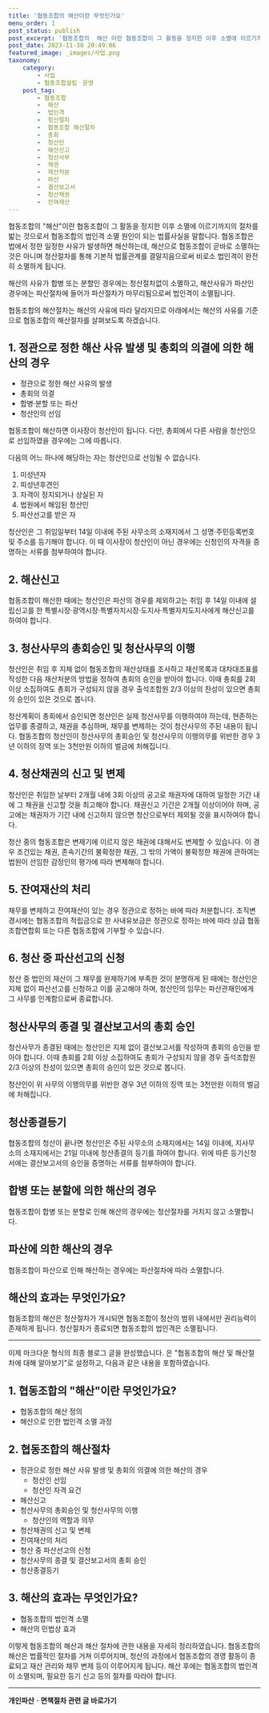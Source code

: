 ```yaml
---
title: '협동조합의 해산이란 무엇인가요'
menu_order: 1
post_status: publish
post_excerpt: '협동조합의  해산 이란 협동조합이 그 활동을 정지한 이후 소멸에 이르기까지의 절차를 밟는 것으로서 협동조합의 법인격 소멸 원인이 되는 법률사실을 말합니다. 협동조합은 법에서 정한 일정한 사유가 발생하면 해산하는데, 해산으로 협동조합이 곧바로 소멸하는 것은 아니며 청산절차를 통해 기본적 법률관계를 결말지음으로써 비로소 법인격이 완전히 소멸하게 됩니다.'
post_date: 2023-11-30 20:49:06
featured_image: _images/사업.png
taxonomy:
    category:
        - 사업
        - 협동조합설립ㆍ운영
    post_tag:
        - 협동조합
        -  해산
        -  법인격
        -  청산절차
        -  협동조합 해산절차
        -  총회
        -  청산인
        -  해산신고
        -  청산사무
        -  채권
        -  재산처분
        -  파산
        -  결산보고서
        -  청산채권
        -  잔여재산
---
```



협동조합의 "해산"이란 협동조합이 그 활동을 정지한 이후 소멸에 이르기까지의 절차를 밟는 것으로서 협동조합의 법인격 소멸 원인이 되는 법률사실을 말합니다. 협동조합은 법에서 정한 일정한 사유가 발생하면 해산하는데, 해산으로 협동조합이 곧바로 소멸하는 것은 아니며 청산절차를 통해 기본적 법률관계를 결말지음으로써 비로소 법인격이 완전히 소멸하게 됩니다.

해산의 사유가 합병 또는 분할인 경우에는 청산절차없이 소멸하고, 해산사유가 파산인 경우에는 파산절차에 들어가 파산절차가 마무리됨으로써 법인격이 소멸됩니다.

협동조합의 해산절차는 해산의 사유에 따라 달라지므로 아래에서는 해산의 사유를 기준으로 협동조합의 해산절차를 살펴보도록 하겠습니다.

## 1. 정관으로 정한 해산 사유 발생 및 총회의 의결에 의한 해산의 경우
- 정관으로 정한 해산 사유의 발생
- 총회의 의결
- 합병·분할 또는 파산
- 청산인의 선임

협동조합이 해산하면 이사장이 청산인이 됩니다. 다만, 총회에서 다른 사람을 청산인으로 선임하였을 경우에는 그에 따릅니다.

다음의 어느 하나에 해당하는 자는 청산인으로 선임될 수 없습니다.
1. 미성년자
2. 피성년후견인
3. 자격이 정지되거나 상실된 자
4. 법원에서 해임된 청산인
5. 파산선고를 받은 자

청산인은 그 취임일부터 14일 이내에 주된 사무소의 소재지에서 그 성명·주민등록번호 및 주소를 등기해야 합니다. 이 때 이사장이 청산인이 아닌 경우에는 신청인의 자격을 증명하는 서류를 첨부하여야 합니다.

## 2. 해산신고
협동조합이 해산한 때에는 청산인은 파산의 경우를 제외하고는 취임 후 14일 이내에 설립신고를 한 특별시장·광역시장·특별자치시장·도지사·특별자치도지사에게 해산신고를 하여야 합니다.

## 3. 청산사무의 총회승인 및 청산사무의 이행
청산인은 취임 후 지체 없이 협동조합의 재산상태를 조사하고 재산목록과 대차대조표를 작성한 다음 재산처분의 방법을 정하여 총회의 승인을 받아야 합니다. 이때 총회를 2회 이상 소집하여도 총회가 구성되지 않을 경우 출석조합원 2/3 이상의 찬성이 있으면 총회의 승인이 있은 것으로 봅니다.

청산계획이 총회에서 승인되면 청산인은 실제 청산사무를 이행하여야 하는데, 현존하는 업무를 종결하고, 채권을 추심하며, 채무를 변제하는 것이 청산사무의 주된 내용이 됩니다. 협동조합의 청산인이 청산사무의 총회승인 및 청산사무의 이행의무를 위반한 경우 3년 이하의 징역 또는 3천만원 이하의 벌금에 처해집니다.

## 4. 청산채권의 신고 및 변제
청산인은 취임한 날부터 2개월 내에 3회 이상의 공고로 채권자에 대하여 일정한 기간 내에 그 채권을 신고할 것을 최고해야 합니다. 채권신고 기간은 2개월 이상이어야 하며, 공고에는 채권자가 기간 내에 신고하지 않으면 청산으로부터 제외될 것을 표시하여야 합니다.

청산 중의 협동조합은 변제기에 이르지 않은 채권에 대해서도 변제할 수 있습니다. 이 경우 조건있는 채권, 존속기간의 불확정한 채권, 그 밖의 가액이 불확정한 채권에 관하여는 법원이 선임한 감정인의 평가에 따라 변제해야 합니다.

## 5. 잔여재산의 처리
채무를 변제하고 잔여재산이 있는 경우 정관으로 정하는 바에 따라 처분합니다. 조직변경시에는 협동조합의 적립금으로 한 사내유보금은 정관으로 정하는 바에 따라 상급 협동조합연합회 또는 다른 협동조합에 기부할 수 있습니다.

## 6. 청산 중 파산선고의 신청
청산 중 법인의 재산이 그 채무를 완제하기에 부족한 것이 분명하게 된 때에는 청산인은 지체 없이 파산선고를 신청하고 이를 공고해야 하며, 청산인의 임무는 파산관재인에게 그 사무를 인계함으로써 종료합니다.

## 청산사무의 종결 및 결산보고서의 총회 승인
청산사무가 종결된 때에는 청산인은 지체 없이 결산보고서를 작성하여 총회의 승인을 받아야 합니다. 이때 총회를 2회 이상 소집하여도 총회가 구성되지 않을 경우 출석조합원 2/3 이상의 찬성이 있으면 총회의 승인이 있은 것으로 봅니다.

청산인이 위 사무의 이행의무를 위반한 경우 3년 이하의 징역 또는 3천만원 이하의 벌금에 처해집니다.

## 청산종결등기
협동조합의 청산이 끝나면 청산인은 주된 사무소의 소재지에서는 14일 이내에, 지사무소의 소재지에서는 21일 이내에 청산종결의 등기를 하여야 합니다. 위에 따른 등기신청서에는 결산보고서의 승인을 증명하는 서류를 첨부하여야 합니다.

## 합병 또는 분할에 의한 해산의 경우
협동조합이 합병 또는 분할로 인해 해산의 경우에는 청산절차를 거치지 않고 소멸합니다.

## 파산에 의한 해산의 경우
협동조합이 파산으로 인해 해산하는 경우에는 파산절차에 따라 소멸합니다.

## 해산의 효과는 무엇인가요?

협동조합의 해산은 청산절차가 개시되면 협동조합이 청산의 범위 내에서만 권리능력이 존재하게 됩니다. 청산절차가 종료되면 협동조합의 법인격은 소멸됩니다.

---

이제 마크다운 형식의 최종 블로그 글을 완성했습니다.  은 "협동조합의 해산 및 해산절차에 대해 알아보기"로 설정하고, 다음과 같은 내용을 포함하였습니다.

## 1. 협동조합의 "해산"이란 무엇인가요?
- 협동조합의 해산 정의
- 해산으로 인한 법인격 소멸 과정

## 2. 협동조합의 해산절차
- 정관으로 정한 해산 사유 발생 및 총회의 의결에 의한 해산의 경우
    - 청산인 선임
    - 청산인 자격 요건
- 해산신고
- 청산사무의 총회승인 및 청산사무의 이행
    - 청산인의 역할과 의무
- 청산채권의 신고 및 변제
- 잔여재산의 처리
- 청산 중 파산선고의 신청
- 청산사무의 종결 및 결산보고서의 총회 승인
- 청산종결등기

## 3. 해산의 효과는 무엇인가요?
- 협동조합의 법인격 소멸
- 해산의 민법상 효과

이렇게 협동조합의 해산과 해산 절차에 관한 내용을 자세히 정리하였습니다. 협동조합의 해산은 법률적인 절차를 거쳐 이루어지며, 청산의 과정에서 협동조합의 경영 활동이 종료되고 재산 관리와 채무 변제 등이 이루어지게 됩니다. 해산 후에는 협동조합의 법인격이 소멸되며, 필요한 등기 신고 등의 절차를 따라야 합니다.


<!-- wp:separator -->
<hr class="wp-block-separator has-alpha-channel-opacity"/>
<!-- /wp:separator -->

<!-- wp:group {"backgroundColor":"base","layout":{"type":"constrained"}} -->
<div class="wp-block-group has-base-background-color has-background"><!-- wp:paragraph {"align":"center","fontSize":"medium"} -->
<p class="has-text-align-center has-large-font-size"><strong>개인파산ㆍ면책절차 관련 글 바로가기</strong></p>
<!-- /wp:paragraph -->


<!-- wp:latest-posts
{"categories":[{"id":14814,"count":19,"description":"","link":"https://uknowlaw.com/category/%ea%b0%9c%ec%9d%b8%ed%8c%8c%ec%82%b0%e3%86%8d%eb%a9%b4%ec%b1%85%ec%a0%88%ec%b0%a8/","name":"개인파산ㆍ면책절차","slug":"개인파산ㆍ면책절차","taxonomy":"category","parent":0,"meta":[],"_links":{"self":[{"href":"https://uknowlaw.com/wp-json/wp/v2/categories/14814"}],"collection":[{"href":"https://uknowlaw.com/wp-json/wp/v2/categories"}],"about":[{"href":"https://uknowlaw.com/wp-json/wp/v2/taxonomies/category"}],"wp:post_type":[{"href":"https://uknowlaw.com/wp-json/wp/v2/posts?categories=14814"}],"curies":[{"name":"wp","href":"https://api.w.org/{rel}","templated":true}]}}],"postsToShow":100,"excerptLength":28,"postLayout":"grid","columns":2,"featuredImageAlign":"left","featuredImageSizeSlug":"large","fontSize":"small"} /--></div>
<!-- /wp:group -->
